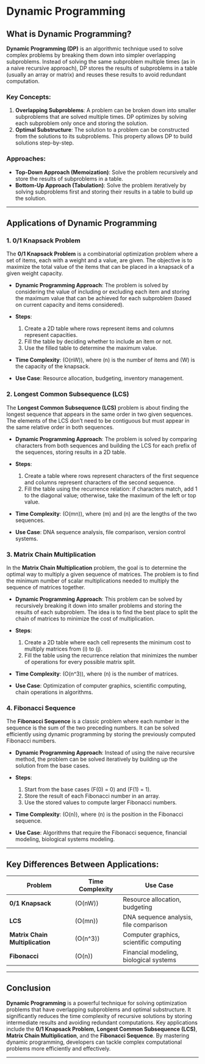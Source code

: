 # Dynamic Programming

## What is Dynamic Programming?

**Dynamic Programming (DP)** is an algorithmic technique used to solve complex problems by breaking them down into simpler overlapping subproblems. Instead of solving the same subproblem multiple times (as in a naive recursive approach), DP stores the results of subproblems in a table (usually an array or matrix) and reuses these results to avoid redundant computation.

### Key Concepts:

1. **Overlapping Subproblems**: A problem can be broken down into smaller subproblems that are solved multiple times. DP optimizes by solving each subproblem only once and storing the solution.
2. **Optimal Substructure**: The solution to a problem can be constructed from the solutions to its subproblems. This property allows DP to build solutions step-by-step.

### Approaches:

- **Top-Down Approach (Memoization)**: Solve the problem recursively and store the results of subproblems in a table.
- **Bottom-Up Approach (Tabulation)**: Solve the problem iteratively by solving subproblems first and storing their results in a table to build up the solution.

---

## Applications of Dynamic Programming

### 1. **0/1 Knapsack Problem**

The **0/1 Knapsack Problem** is a combinatorial optimization problem where a set of items, each with a weight and a value, are given. The objective is to maximize the total value of the items that can be placed in a knapsack of a given weight capacity.

- **Dynamic Programming Approach**: The problem is solved by considering the value of including or excluding each item and storing the maximum value that can be achieved for each subproblem (based on current capacity and items considered).
- **Steps**:
  1. Create a 2D table where rows represent items and columns represent capacities.
  2. Fill the table by deciding whether to include an item or not.
  3. Use the filled table to determine the maximum value.
  
- **Time Complexity**: \(O(nW)\), where \(n\) is the number of items and \(W\) is the capacity of the knapsack.
  
- **Use Case**: Resource allocation, budgeting, inventory management.

### 2. **Longest Common Subsequence (LCS)**

The **Longest Common Subsequence (LCS)** problem is about finding the longest sequence that appears in the same order in two given sequences. The elements of the LCS don’t need to be contiguous but must appear in the same relative order in both sequences.

- **Dynamic Programming Approach**: The problem is solved by comparing characters from both sequences and building the LCS for each prefix of the sequences, storing results in a 2D table.
  
- **Steps**:
  1. Create a table where rows represent characters of the first sequence and columns represent characters of the second sequence.
  2. Fill the table using the recurrence relation: if characters match, add 1 to the diagonal value; otherwise, take the maximum of the left or top value.
  
- **Time Complexity**: \(O(mn)\), where \(m\) and \(n\) are the lengths of the two sequences.
  
- **Use Case**: DNA sequence analysis, file comparison, version control systems.

### 3. **Matrix Chain Multiplication**

In the **Matrix Chain Multiplication** problem, the goal is to determine the optimal way to multiply a given sequence of matrices. The problem is to find the minimum number of scalar multiplications needed to multiply the sequence of matrices together.

- **Dynamic Programming Approach**: This problem can be solved by recursively breaking it down into smaller problems and storing the results of each subproblem. The idea is to find the best place to split the chain of matrices to minimize the cost of multiplication.
  
- **Steps**:
  1. Create a 2D table where each cell represents the minimum cost to multiply matrices from \(i\) to \(j\).
  2. Fill the table using the recurrence relation that minimizes the number of operations for every possible matrix split.
  
- **Time Complexity**: \(O(n^3)\), where \(n\) is the number of matrices.
  
- **Use Case**: Optimization of computer graphics, scientific computing, chain operations in algorithms.

### 4. **Fibonacci Sequence**

The **Fibonacci Sequence** is a classic problem where each number in the sequence is the sum of the two preceding numbers. It can be solved efficiently using dynamic programming by storing the previously computed Fibonacci numbers.

- **Dynamic Programming Approach**: Instead of using the naive recursive method, the problem can be solved iteratively by building up the solution from the base cases.
  
- **Steps**:
  1. Start from the base cases \(F(0) = 0\) and \(F(1) = 1\).
  2. Store the result of each Fibonacci number in an array.
  3. Use the stored values to compute larger Fibonacci numbers.
  
- **Time Complexity**: \(O(n)\), where \(n\) is the position in the Fibonacci sequence.
  
- **Use Case**: Algorithms that require the Fibonacci sequence, financial modeling, biological systems modeling.

---

## Key Differences Between Applications:

| Problem                     | Time Complexity      | Use Case                                            |
|-----------------------------|----------------------|-----------------------------------------------------|
| **0/1 Knapsack**             | \(O(nW)\)            | Resource allocation, budgeting                      |
| **LCS**                      | \(O(mn)\)            | DNA sequence analysis, file comparison              |
| **Matrix Chain Multiplication** | \(O(n^3)\)         | Computer graphics, scientific computing             |
| **Fibonacci**                | \(O(n)\)             | Financial modeling, biological systems              |

---

## Conclusion

**Dynamic Programming** is a powerful technique for solving optimization problems that have overlapping subproblems and optimal substructure. It significantly reduces the time complexity of recursive solutions by storing intermediate results and avoiding redundant computations. Key applications include the **0/1 Knapsack Problem**, **Longest Common Subsequence (LCS)**, **Matrix Chain Multiplication**, and the **Fibonacci Sequence**. By mastering dynamic programming, developers can tackle complex computational problems more efficiently and effectively.

---
